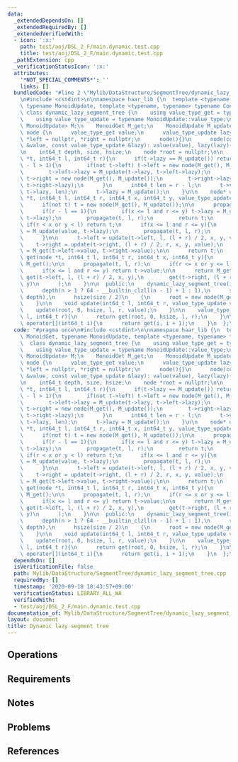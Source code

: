 ```yaml
---
data:
  _extendedDependsOn: []
  _extendedRequiredBy: []
  _extendedVerifiedWith:
  - icon: ':x:'
    path: test/aoj/DSL_2_F/main.dynamic.test.cpp
    title: test/aoj/DSL_2_F/main.dynamic.test.cpp
  _pathExtension: cpp
  _verificationStatusIcon: ':x:'
  attributes:
    '*NOT_SPECIAL_COMMENTS*': ''
    links: []
  bundledCode: "#line 2 \"Mylib/DataStructure/SegmentTree/dynamic_lazy_segment_tree.cpp\"\
    \n#include <cstdint>\n\nnamespace haar_lib {\n  template <typename MonoidGet,\
    \ typename MonoidUpdate, template <typename, typename> typename Connector>\n \
    \ class dynamic_lazy_segment_tree {\n    using value_type_get = typename MonoidGet::value_type;\n\
    \    using value_type_update = typename MonoidUpdate::value_type;\n    Connector<MonoidGet,\
    \ MonoidUpdate> M;\n    MonoidGet M_get;\n    MonoidUpdate M_update;\n\n    struct\
    \ node {\n      value_type_get value;\n      value_type_update lazy;\n      node\
    \ *left = nullptr, *right = nullptr;\n      node(){}\n      node(const value_type_get\
    \ &value, const value_type_update &lazy): value(value), lazy(lazy){}\n    };\n\
    \n    int64_t depth, size, hsize;\n    node *root = nullptr;\n\n    void propagate(node\
    \ *t, int64_t l, int64_t r){\n      if(t->lazy == M_update()) return;\n      if(r\
    \ - l > 1){\n        if(not t->left) t->left = new node(M_get(), M_update());\n\
    \        t->left->lazy = M_update(t->lazy, t->left->lazy);\n        if(not t->right)\
    \ t->right = new node(M_get(), M_update());\n        t->right->lazy = M_update(t->lazy,\
    \ t->right->lazy);\n      }\n      int64_t len = r - l;\n      t->value = M(t->value,\
    \ t->lazy, len);\n      t->lazy = M_update();\n    }\n\n    node* update(node\
    \ *t, int64_t l, int64_t r, int64_t x, int64_t y, value_type_update value){\n\
    \      if(not t) t = new node(M_get(), M_update());\n\n      propagate(t, l, r);\n\
    \      if(r - l == 1){\n        if(x <= l and r <= y) t->lazy = M_update(value,\
    \ t->lazy);\n        propagate(t, l, r);\n        return t;\n      }\n\n     \
    \ if(r < x or y < l) return t;\n      if(x <= l and r <= y){\n        t->lazy\
    \ = M_update(value, t->lazy);\n        propagate(t, l, r);\n        return t;\n\
    \      }\n\n      t->left = update(t->left, l, (l + r) / 2, x, y, value);\n  \
    \    t->right = update(t->right, (l + r) / 2, r, x, y, value);\n      t->value\
    \ = M_get(t->left->value, t->right->value);\n\n      return t;\n    }\n\n    value_type_get\
    \ get(node *t, int64_t l, int64_t r, int64_t x, int64_t y){\n      if(not t) return\
    \ M_get();\n\n      propagate(t, l, r);\n      if(r <= x or y <= l) return M_get();\n\
    \      if(x <= l and r <= y) return t->value;\n\n      return M_get(\n       \
    \ get(t->left, l, (l + r) / 2, x, y),\n        get(t->right, (l + r) / 2, r, x,\
    \ y)\n      );\n    }\n\n  public:\n    dynamic_lazy_segment_tree(int64_t n):\n\
    \      depth(n > 1 ? 64 - __builtin_clzll(n - 1) + 1 : 1),\n      size(1LL <<\
    \ depth),\n      hsize(size / 2)\n    {\n      root = new node(M_get(), M_update());\n\
    \    }\n\n    void update(int64_t l, int64_t r, value_type_update value){\n  \
    \    update(root, 0, hsize, l, r, value);\n    }\n\n    value_type_get get(int64_t\
    \ l, int64_t r){\n      return get(root, 0, hsize, l, r);\n    }\n\n    value_type_get\
    \ operator[](int64_t i){\n      return get(i, i + 1);\n    }\n  };\n}\n"
  code: "#pragma once\n#include <cstdint>\n\nnamespace haar_lib {\n  template <typename\
    \ MonoidGet, typename MonoidUpdate, template <typename, typename> typename Connector>\n\
    \  class dynamic_lazy_segment_tree {\n    using value_type_get = typename MonoidGet::value_type;\n\
    \    using value_type_update = typename MonoidUpdate::value_type;\n    Connector<MonoidGet,\
    \ MonoidUpdate> M;\n    MonoidGet M_get;\n    MonoidUpdate M_update;\n\n    struct\
    \ node {\n      value_type_get value;\n      value_type_update lazy;\n      node\
    \ *left = nullptr, *right = nullptr;\n      node(){}\n      node(const value_type_get\
    \ &value, const value_type_update &lazy): value(value), lazy(lazy){}\n    };\n\
    \n    int64_t depth, size, hsize;\n    node *root = nullptr;\n\n    void propagate(node\
    \ *t, int64_t l, int64_t r){\n      if(t->lazy == M_update()) return;\n      if(r\
    \ - l > 1){\n        if(not t->left) t->left = new node(M_get(), M_update());\n\
    \        t->left->lazy = M_update(t->lazy, t->left->lazy);\n        if(not t->right)\
    \ t->right = new node(M_get(), M_update());\n        t->right->lazy = M_update(t->lazy,\
    \ t->right->lazy);\n      }\n      int64_t len = r - l;\n      t->value = M(t->value,\
    \ t->lazy, len);\n      t->lazy = M_update();\n    }\n\n    node* update(node\
    \ *t, int64_t l, int64_t r, int64_t x, int64_t y, value_type_update value){\n\
    \      if(not t) t = new node(M_get(), M_update());\n\n      propagate(t, l, r);\n\
    \      if(r - l == 1){\n        if(x <= l and r <= y) t->lazy = M_update(value,\
    \ t->lazy);\n        propagate(t, l, r);\n        return t;\n      }\n\n     \
    \ if(r < x or y < l) return t;\n      if(x <= l and r <= y){\n        t->lazy\
    \ = M_update(value, t->lazy);\n        propagate(t, l, r);\n        return t;\n\
    \      }\n\n      t->left = update(t->left, l, (l + r) / 2, x, y, value);\n  \
    \    t->right = update(t->right, (l + r) / 2, r, x, y, value);\n      t->value\
    \ = M_get(t->left->value, t->right->value);\n\n      return t;\n    }\n\n    value_type_get\
    \ get(node *t, int64_t l, int64_t r, int64_t x, int64_t y){\n      if(not t) return\
    \ M_get();\n\n      propagate(t, l, r);\n      if(r <= x or y <= l) return M_get();\n\
    \      if(x <= l and r <= y) return t->value;\n\n      return M_get(\n       \
    \ get(t->left, l, (l + r) / 2, x, y),\n        get(t->right, (l + r) / 2, r, x,\
    \ y)\n      );\n    }\n\n  public:\n    dynamic_lazy_segment_tree(int64_t n):\n\
    \      depth(n > 1 ? 64 - __builtin_clzll(n - 1) + 1 : 1),\n      size(1LL <<\
    \ depth),\n      hsize(size / 2)\n    {\n      root = new node(M_get(), M_update());\n\
    \    }\n\n    void update(int64_t l, int64_t r, value_type_update value){\n  \
    \    update(root, 0, hsize, l, r, value);\n    }\n\n    value_type_get get(int64_t\
    \ l, int64_t r){\n      return get(root, 0, hsize, l, r);\n    }\n\n    value_type_get\
    \ operator[](int64_t i){\n      return get(i, i + 1);\n    }\n  };\n}\n"
  dependsOn: []
  isVerificationFile: false
  path: Mylib/DataStructure/SegmentTree/dynamic_lazy_segment_tree.cpp
  requiredBy: []
  timestamp: '2020-09-18 18:43:57+09:00'
  verificationStatus: LIBRARY_ALL_WA
  verifiedWith:
  - test/aoj/DSL_2_F/main.dynamic.test.cpp
documentation_of: Mylib/DataStructure/SegmentTree/dynamic_lazy_segment_tree.cpp
layout: document
title: Dynamic lazy segment tree
---
```


## Operations

## Requirements

## Notes

## Problems

## References
